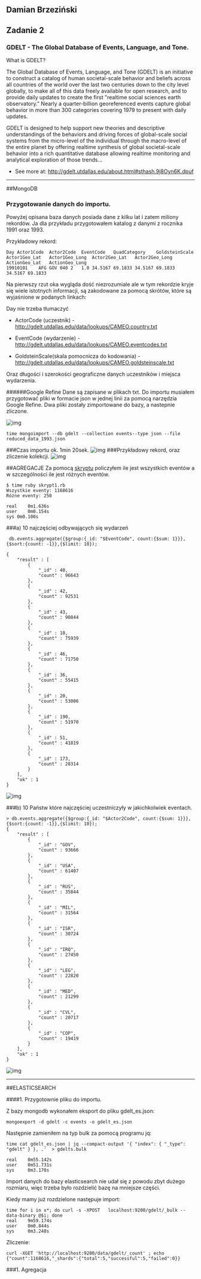 ## Damian Brzeziński


## Zadanie 2

### GDELT - The Global Database of Events, Language, and Tone.
What is GDELT?

The Global Database of Events, Language, and Tone (GDELT) is an initiative to construct a catalog of human societal-scale behavior and beliefs across all countries of the world over the last two centuries down to the city level globally, to make all of this data freely available for open research, and to provide daily updates to create the first "realtime social sciences earth observatory." Nearly a quarter-billion georeferenced events capture global behavior in more than 300 categories covering 1979 to present with daily updates.

GDELT is designed to help support new theories and descriptive understandings of the behaviors and driving forces of global-scale social systems from the micro-level of the individual through the macro-level of the entire planet by offering realtime synthesis of global societal-scale behavior into a rich quantitative database allowing realtime monitoring and analytical exploration of those trends...

- See more at: http://gdelt.utdallas.edu/about.html#sthash.9j8Oyn6K.dpuf

--------------------------------------------------------------------------------------------------------------------------
##MongoDB
### Przygotowanie danych do importu.

Powyżej opisana baza danych posiada dane z kilku lat i zatem miliony rekordów. Ja dla przykładu przygotowałem katalog z danymi z rocznika 1991 oraz 1993. 

Przykładowy rekord:

```
Day	Actor1Code	Actor2Code	EventCode	QuadCategory	GoldsteinScale	Actor1Geo_Lat	Actor1Geo_Long	Actor2Geo_Lat	Actor2Geo_Long	ActionGeo_Lat	ActionGeo_Long
19910101	AFG	GOV	040	2	1.0	34.5167	69.1833	34.5167	69.1833	34.5167	69.1833
```
Na pierwszy rzut oka wygląda dość niezrozumiale ale w tym rekordzie kryje się wiele istotnych informacji, są zakodowane za pomocą skrótów, które są wyjaśnione w podanych linkach:

Day nie trzeba tłumaczyć

- ActorCode (uczestnik) - http://gdelt.utdallas.edu/data/lookups/CAMEO.country.txt

- EventCode (wydarzenie) - http://gdelt.utdallas.edu/data/lookups/CAMEO.eventcodes.txt
- GoldsteinScale(skala pomocnicza do kodowania) - http://gdelt.utdallas.edu/data/lookups/CAMEO.goldsteinscale.txt

Oraz długości i szerokości geograficzne danych uczestników i miejsca wydarzenia.

######Google Refine
Dane są zapisane w plikach txt. Do importu musiałem przygotować pliki w formacie json w jednej linii za pomocą narzędzia
Google Refine. Dwa pliki zostały zimportowane do bazy, a nastepnie zliczone.

![img](../../images/dbrzezinski/refine.png)

```
time mongoimport --db gdelt --collection events--type json --file reduced_data_1993.json
```

###Czas importu ok. 1min 20sek.
![img](../../images/dbrzezinski/procesorr.png)
###Przykładowy rekord, oraz zliczenie kolekcji.
![img](../../images/dbrzezinski/przyk_json_count.png)

##AGREGACJE 
Za pomocą [skryptu](../../scripts/dbrzezinski/agre1_mdb.rb) policzyłem ile jest wszystkich eventów a w szczególności ile jest różnych eventów.

```
$ time ruby skrypt1.rb 
Wszystkie eventy: 1168616
Różne eventy: 250

real	0m1.636s
user	0m0.154s
sys	0m0.100s

```
###a) 10 najczęściej odbywających się wydarzeń

```
 db.events.aggregate({$group:{_id: "$EventCode", count:{$sum: 1}}},{$sort:{count: -1}},{$limit: 10});

{
	"result" : [
		{
			"_id" : 40,
			"count" : 96643
		},
		{
			"_id" : 42,
			"count" : 92531
		},
		{
			"_id" : 43,
			"count" : 90844
		},
		{
			"_id" : 10,
			"count" : 75939
		},
		{
			"_id" : 46,
			"count" : 71750
		},
		{
			"_id" : 36,
			"count" : 55415
		},
		{
			"_id" : 20,
			"count" : 53006
		},
		{
			"_id" : 190,
			"count" : 51970
		},
		{
			"_id" : 51,
			"count" : 41819
		},
		{
			"_id" : 173,
			"count" : 28314
		}
	],
	"ok" : 1
}

```
![img](../../images/dbrzezinski/eventy_wykr.png)

###b) 10 Państw które najczęściej uczestniczyły w jakichkolwiek eventach.

```
> db.events.aggregate({$group:{_id: "$Actor2Code", count:{$sum: 1}}},{$sort:{count: -1}},{$limit: 10});
{
	"result" : [
		{
			"_id" : "GOV",
			"count" : 93666
		},
		{
			"_id" : "USA",
			"count" : 61407
		},
		{
			"_id" : "RUS",
			"count" : 35844
		},
		{
			"_id" : "MIL",
			"count" : 31564
		},
		{
			"_id" : "ISR",
			"count" : 30724
		},
		{
			"_id" : "IRQ",
			"count" : 27450
		},
		{
			"_id" : "LEG",
			"count" : 22820
		},
		{
			"_id" : "MED",
			"count" : 21299
		},
		{
			"_id" : "CVL",
			"count" : 20717
		},
		{
			"_id" : "COP",
			"count" : 19419
		}
	],
	"ok" : 1
}

```
![img](../../images/dbrzezinski/panstwa_2.png)

------------------------------------------------------------------------------------------------------------------------
##ELASTICSEARCH

####1. Przygotownie pliku do importu.

Z bazy mongodb wykonałem eksport do pliku gdelt_es.json:

```
mongoexport -d gdelt -c events -o gdelt_es.json
```

Następnie zamieniłem na typ bulk za pomocą programu jq:

```
time cat gdelt_es.json | jq --compact-output '{ "index": { "_type": "gdelt" } }, .'  > gdelts.bulk

real	0m55.142s
user	0m51.731s
sys		0m3.170s
```

Import danych do bazy elasticsearch nie udał się z powodu zbyt dużego rozmiaru, więc trzeba było rozdzielić bazę na mniejsze części. 

Kiedy mamy już rozdzielone następuje import:

```
time for i in x*; do curl -s -XPOST   localhost:9200/gdelt/_bulk --data-binary @$i; done
real	9m59.174s
user	0m0.844s
sys		0m3.248s
```

Zliczenie:

```
curl -XGET 'http://localhost:9200/data/gdelt/_count' ; echo
{"count":1168616,"_shards":{"total":5,"successful":5,"failed":0}}
```


###1. Agregacja

